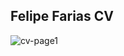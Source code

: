 Felipe Farias CV
----

![cv-page1](https://github.com/FelipeFa6/my-cv/blob/master/img/page-1.png?raw=true)
